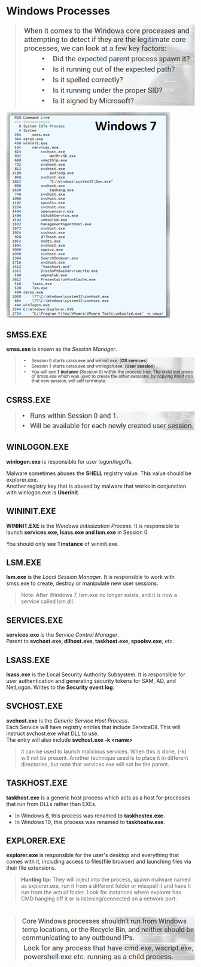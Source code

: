 # Windows Processes

>![alt text](image-3.png)

![alt text](image-1.png)


## **SMSS.EXE**
**smss.exe** is known as the *Session Manager*.

>![alt text](image.png)


## **CSRSS.EXE**
>![alt text](image-2.png)


## **WINLOGON.EXE**

**winlogon.exe** is responsible for user logon/logoffs.

Malware sometimes abuses the **SHELL** registry value. This value should be explorer.exe.  
Another registry key that is abused by malware that works in conjunction with winlogon.exe is **Userinit**.


## **WININIT.EXE**

**WININIT.EXE** is the *Windows Initialization Process*. It is responsible to launch **services.exe, lsass.exe and lsm.exe** in Session 0.

You should only see **1 instance** of wininit.exe.


## **LSM.EXE**

**lsm.exe** is the *Local Session Manager*. It is responsible to work with smss.exe to create, destroy or manipulate new user sessions.
> Note: After Windows 7, lsm.exe no longer exists, and it is now a service called lsm.dll.


##  **SERVICES.EXE**

**services.exe** is the *Service Control Manager*.     
Parent to **svchost.exe, dllhost.exe, taskhost.exe, spoolsv.exe**, etc.


## **LSASS.EXE** 

**lsass.exe** is the Local Security Authority Subsystem. It is responsible for user authentication and generating security tokens for SAM, AD, and NetLogon. Writes to the **Security event log**.

## **SVCHOST.EXE** 

**svchost.exe** is the *Generic Service Host Process*.  
Each Service will have registry entries that include ServiceDll. This will instruct svchost.exe what DLL to use.   
The entry will also include **svchost.exe -k \<name>**

>it can be used to launch malicious services. When this is done, (-k) will not be present. Another technique used is to place it in different directories, but note that services.exe will not be the parent.

## **TASKHOST.EXE**
**taskhost.exe** is a generic host process which acts as a host for processes that run from DLLs rather than EXEs.  
- In Windows 8, this process was renamed to **taskhostex.exe**.
- In Windows 10, this process was renamed to **taskhostw.exe**.

## **EXPLORER.EXE**
**explorer.exe** is responsible for the user's desktop and everything that comes with it, including access to files(file browser) and launching files via their file extensions.

>**Hunting tip:** They will inject into the process, spawn malware named as explorer.exe, run it from a different folder or misspell it and have it run from the actual folder. Look for instances where explorer has CMD hanging off it or is listening/connected on a network port.    
   

#   
#  
#   
 

 >![alt text](image-7.png)
 >![alt text](image-6.png)




